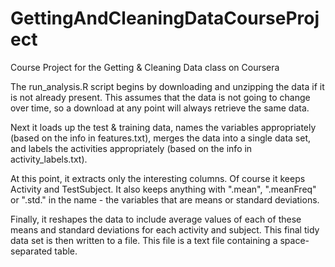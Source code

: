 GettingAndCleaningDataCourseProject
===================================

Course Project for the Getting &amp; Cleaning Data class on Coursera

The run_analysis.R script begins by downloading and unzipping the data if
it is not already present.  This assumes that the data is not going to
change over time, so a download at any point will always retrieve the same
data.

Next it loads up the test & training data, names the variables appropriately
(based on the info in features.txt), merges the data into a single data set,
and labels the activities appropriately (based on the info in
activity_labels.txt).

At this point, it extracts only the interesting columns.  Of course it keeps
Activity and TestSubject.  It also keeps anything with ".mean", ".meanFreq"
or ".std." in the name - the variables that are means or standard deviations.

Finally, it reshapes the data to include average values of each of these means
and standard deviations for each activity and subject.  This final tidy
data set is then written to a file.  This file is a text file containing a
space-separated table.